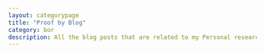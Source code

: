 ```yaml
---
layout: categorypage
title: "Proof by Blog"
category: bor
description: All the blog posts that are related to my Personal research and experimentats.
---
```

